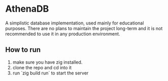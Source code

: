# AthenaDB
A simplistic database implementation, used mainly for educational purposes. There are no plans to maintain the project long-term and it is not recommended to use it in any production environment.
## How to run
1. make sure you have zig installed.
2. clone the repo and cd into it
3. run ´zig build run´ to start the server

